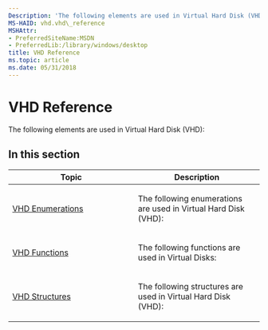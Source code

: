 ```yaml
---
Description: 'The following elements are used in Virtual Hard Disk (VHD):'
MS-HAID: vhd.vhd\_reference
MSHAttr:
- PreferredSiteName:MSDN
- PreferredLib:/library/windows/desktop
title: VHD Reference
ms.topic: article
ms.date: 05/31/2018
---
```


# <span id="vhd.vhd_reference"></span>VHD Reference

The following elements are used in Virtual Hard Disk (VHD):

## <span id="in_this_section"></span>In this section

<table>
<colgroup>
<col style="width: 50%" />
<col style="width: 50%" />
</colgroup>
<thead>
<tr class="header">
<th>Topic</th>
<th>Description</th>
</tr>
</thead>
<tbody>
<tr class="odd">
<td><p><a href="vhd-enumerations.md">VHD Enumerations</a></p></td>
<td><p>The following enumerations are used in Virtual Hard Disk (VHD):</p></td>
</tr>
<tr class="even">
<td><p><a href="vhd-functions.md">VHD Functions</a></p></td>
<td><p>The following functions are used in Virtual Disks:</p></td>
</tr>
<tr class="odd">
<td><p><a href="vhd-structures.md">VHD Structures</a></p></td>
<td><p>The following structures are used in Virtual Hard Disk (VHD):</p></td>
</tr>
</tbody>
</table>

 

 

 



